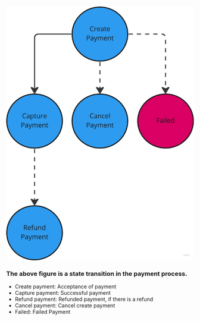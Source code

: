 ![image.jpg](img/schema.jpg)

### The above figure is a state transition in the payment process.

* Create payment: Acceptance of payment
* Capture payment: Successful payment
* Refund payment: Refunded payment, if there is a refund
* Cancel payment: Cancel create payment
* Failed: Failed Payment
